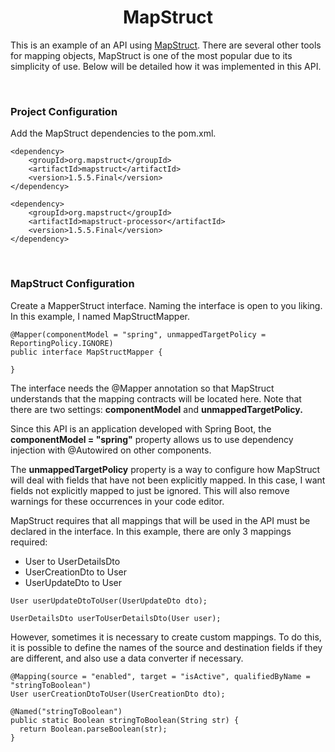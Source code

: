<h1 align="center"><strong>MapStruct</strong></h1>

<p>This is an example of an API using <a href="https://mapstruct.org/">MapStruct</a>. There are several other tools for mapping objects, MapStruct is one of the most popular due to its simplicity of use. Below will be detailed how it was implemented in this API.</p>

&nbsp;

<h3><strong>Project Configuration</strong></h3>

<p>Add the MapStruct dependencies to the pom.xml.</p>

```
<dependency>
	<groupId>org.mapstruct</groupId>
	<artifactId>mapstruct</artifactId>
	<version>1.5.5.Final</version>
</dependency>

<dependency>
	<groupId>org.mapstruct</groupId>
	<artifactId>mapstruct-processor</artifactId>
	<version>1.5.5.Final</version>
</dependency>
```

&nbsp;

<h3><strong>MapStruct Configuration</strong></h3>

<p>Create a MapperStruct interface. Naming the interface is open to you liking. In this example, I named MapStructMapper.</p>

```
@Mapper(componentModel = "spring", unmappedTargetPolicy = ReportingPolicy.IGNORE)
public interface MapStructMapper {

}
```

<p>The interface needs the @Mapper annotation so that MapStruct understands that the mapping contracts will be located here. Note that there are two settings: <b>componentModel</b> and <b>unmappedTargetPolicy.</b></p>

<p>Since this API is an application developed with Spring Boot, the <b>componentModel = "spring"</b> property allows us to use dependency injection with @Autowired on other components.</p>

<p>The <b>unmappedTargetPolicy</b> property is a way to configure how MapStruct will deal with fields that have not been explicitly mapped. In this case, I want fields not explicitly mapped to just be ignored. This will also remove warnings for these occurrences in your code editor.</p>

<p>MapStruct requires that all mappings that will be used in the API must be declared in the interface. In this example, there are only 3 mappings required:</p>

- User to UserDetailsDto
- UserCreationDto to User
- UserUpdateDto to User

```
User userUpdateDtoToUser(UserUpdateDto dto);

UserDetailsDto userToUserDetailsDto(User user);
```

<p>However, sometimes it is necessary to create custom mappings. To do this, it is possible to define the names of the source and destination fields if they are different, and also use a data converter if necessary.</p>

```
@Mapping(source = "enabled", target = "isActive", qualifiedByName = "stringToBoolean")
User userCreationDtoToUser(UserCreationDto dto);

@Named("stringToBoolean")
public static Boolean stringToBoolean(String str) {
  return Boolean.parseBoolean(str);
}
```

